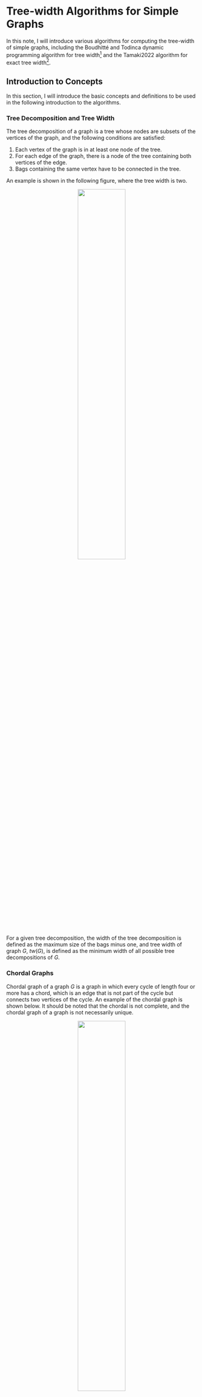 # Tree-width Algorithms for Simple Graphs

In this note, I will introduce various algorithms for computing the tree-width of simple graphs, including the Boudhitté and Todinca dynamic programming algorithm for tree width[^Bouchitté] and the Tamaki2022 algorithm for exact tree width[^Tamaki].

## Introduction to Concepts

In this section, I will introduce the basic concepts and definitions to be used in the following introduction to the algorithms.

### Tree Decomposition and Tree Width

The tree decomposition of a graph is a tree whose nodes are subsets of the vertices of the graph, and the following conditions are satisfied:
1. Each vertex of the graph is in at least one node of the tree.
2. For each edge of the graph, there is a node of the tree containing both vertices of the edge.
3. Bags containing the same vertex have to be connected in the tree.

An example is shown in the following figure, where the tree width is two.

<p align="center">
  <img src="figs/Tree_decomposition.svg.png" style="width:50%" />
</p>

For a given tree decomposition, the width of the tree decomposition is defined as the maximum size of the bags minus one, and tree width of graph $G$, $tw(G)$, is defined as the minimum width of all possible tree decompositions of $G$.

### Chordal Graphs

Chordal graph of a graph $G$ is a graph in which every cycle of length four or more has a chord, which is an edge that is not part of the cycle but connects two vertices of the cycle. An example of the chordal graph is shown below. It should be noted that the chordal is not complete, and the chordal graph of a graph is not necessarily unique.

<p align="center">
  <img src="figs/chordal.png" style="width:50%" />
</p>

With chordal graph, we can further define the minimum triangulation of graphs: Given a simple graph $G$ and a chordal graph $H$, if $V(G) = V(H)$ and $E(G) \subseteq E(H)$, then we call $H$ is a triangulation of $G$. If no proper subset of $H$ is a triangulation of $G$, we call $H$ a minimum triangulation of $G$. An example is shown below.

<p align="center">
  <img src="figs/triangulation.png" style="width:80%" />
</p>

### Potential Maximum Clique and Minimum Separator

The potential maximum cliques and the minimum separators are two important concepts in the tree-width algorithms, since all tree bags are potential maximum cliques and intersections of tree bags are minimum separators.

Maximum clique is a subset of vertices in a graph such that every two distinct vertices in the clique are adjacent, i.e., the clique is complete and cannot be extended by adding another vertex. For a given graph $G$, a potential maximum clique is a subset of vertices that is a maximum clique in one of its minimum triangulation $H$. Generally, a potential maximum clique is labeled as $\Omega$, and the set of all potential maximum cliques is denoted as $\Pi_k(G)$, where $k$ for the maximum size of the clique. If all tree bags of a tree decomposition is in $\Pi_k(G)$, we call the tree decomposition a $k$-tree decomposition and admitted by $\Pi_k(G)$.

For a given connected graph $G$, the $a-b$ separator $S$ is a set of vertices such that the removal of $S$ from $G$ disconnects the vertices $a$ and $b$, and for a minimum separator, no proper subset of $S$ is a separator. All minimum separators are intersections of connected potential maximum cliques. For a given graph $G$ and a set of vertices $K$, $\Delta_G(K)$ represents all separators of $G$ in $K$.

After the removal of $S$, the graph $G$ is divided into a few connected components denoted as $\mathcal{C}_G(S)$. For $C \in \mathcal{C}_G(S)$, we call $(S, C)$ a block associated with $S$. If all vertices in $S$ are adjacent vertices in $C$, we call $(S, C)$ a full block, otherwise, we call it a non-full block. For $\Omega \in \Pi_k(G)$ and $C_i \in \mathcal{C}_G(\Omega)$, we call $(N(C_i), C_i)$ the blocks associated with $\Omega$.

$R(S, C) = G_S[S \cup C]$ represents the realization of $G$ the block $(S, C)$, where $G_S$ for adding an edge between every pair of nonadjacent vertices of $S$. 

## The Algorithms

In this section, I will introduce the algorithms to search the tree-width of a simple graph. Generally speaking, the BT algorithm aims to search the best tree decomposition on a given $\Pi_K(G)$ in $O(|\Pi_K(G)| + |\Delta(G)| + 1)$ times, so that the most direct forward method is to work on all possible p.m.c and minimum separator. Thus, I will start with the algorithm to search all possible potential maximum cliques and minimum separators.

### Searching Potential Maximum Clique and Minimum Separator

First we try to search all minimum separators of a given graph $G$, by searching all possible full components of $G$. Since for a minimum $u-v$ separator $S$, $u \in C_u$ and $v \in C_u$, where $C_u$ and $C_v$ are connected components in $G/S$, then both $(S, C_u)$ and $(S, C_v)$ are full blocks and $N(C_u) = N(C_v) = S$. 

Thus, for each set of connected vertices $K$ with size $1 \leq |K| \leq n / 2$, by treating $N(K)$ as a separator and check if it's a minimal, we can search all minimum separators of $G$., it can be proved that the complexity of this process is of $O(1.6181^n)$.

Then we further try to search all potential maximum cliques, according to the following Lemma:
For Every potential maximal clique $\Omega$ of $G(V, E)$, there exists a vertex set $Z \subseteq V$ and $z \in Z$ such that:
* $|Z| - 1 \leq \frac{2}{3} (N - |\Omega|)$
* $G[Z]$ is connected
* $\Omega = N(Z / \{z\})$ or $\Omega = N(Z) \cup \{z\}$

Thus, by searching all possible connect subgraph of $G$, we can get all potential maximum cliques, which can be done in $O(1.7549^n)$ time.

### The Boudhitté-Todinca Algorithm

The BT algorithm is a dynamic programming algorithm to search the tree-width of a simple graph. First I will introduce the basic idea of this algorithm via a cops-robber game, and then I will introduce the dynamic programming algorithm.

#### Understanding the BT algorithm via the cops-robber game

In this game, we assume a cop player and a robber player. In each step, the cop player can occupy set of vertices $C$, which should be a potential maximum clique or a minimum separator, and move continuously until the robber player is trapped. The robber player can move to any connected subgraph $R$ that are components of $G/C$ and is connected to his current position. The game ends when the robber player is trapped, i.e. cannot move to any vertex. Tree-width of the graph equals to the minimum size of $max(C)$ that the cop player can win.

With $\Pi(G)$ and $\Delta(G)$, we can check all possible state, defined as $(C, R)$, where $C \in \Pi(G)$ and $R \in \Delta(G)$. Two state is connected if they are two consecutive steps in the game, so that all states forms a graph with size of $O(|\Pi(G)| + |\Delta(G)| + 1)$. To see can the cops win, we label the starting point as $(\emptyset, G)$, and the ending point as $(C, \emptyset)$. If $C \in \Pi(G)$ we call that a put step, otherwise we call that a remove step.

To check the if the cops can win, we can start from labeling all ending points. Then we label the remove steps if all its neighbors are labeled, and label the put steps they have labeled neighbors. Finally, If the starting point is labeled, then the cops can win, otherwise the robber can win.

#### The dynamic programming algorithm

With the above understanding, we can now introduce the BT dynamic programming algorithm with given $\Delta(G)$ and $\Pi(G)$:
![alt text](figs/BT.png)

### The Tamaki2022 Algorithm

In the section above, it is shown that the BT algorithm can search the best tree decomposition in a set of $\Pi(G)$ and $\Delta(G)$. However, exhaustively enumerate all elements in $\Pi(G)$ and $\Delta(G)$ is not efficient, which limits the application of the BT algorithm. 

In the following section, I will introduce a recent algorithm by Tamaki in 2022, which is improved based on the BT algorithm. The Tamaki2022 algorithm search the upper bound and the lower bound of the tree-width of a graph at the same time, which leads to more concise and efficient algorithm.

#### Upper bound algorithm

In the upper bound part, the algorithm search the subset $\Pi(G)$ instead of directly searching a tree decomposition, since the BT algorithm can find the optimal tree decomposition admitted by $\Pi(G)$ in $O(\Pi(G))$ time. The algorithm starts from a greedy search and iteratively update the $\Pi(G)$, by merging sets together, and expect to get lower tree width.

In this algorithm, we start from initial sets $\Pi(G)$ and $\Omega(G)$ via greedy search or other methods, and then we try to merge these sets, with elements in $\Pi(G)$ and $\Omega(G)$ and some new potential cliques.

Assume $X \in \Pi(G)$ and $Y \in \Omega(G)$, and $X \cap Y = \emptyset$, $X \subseteq (Y, C)$, $Y \subseteq (X, D)$. Let $U = N[C] \cap N[D]$ and $H$ the graph as $G[U]$ with edges in $K(N[B])$, where $B$ is the blocks associated with $U$ in $G$, let $\hat{H}$ be a minimum triangulation of $H$. If $tw(\hat{H}) \leq tw_\Pi(G)$, then we can merge $X$, $Y$ and all maximum cliques in $\hat{H}$ to get a new set of potential maximum clique, whose tree width is at most $max(tw_\Pi, tw_\Omega)$.

The algorithm can be summarized as follows:
![alt text](figs/upper.png)

#### Lower bound algorithm

For the lower bound, the algorithm consider the tree width of a minor of $G$, which has a smaller tree width than $G$. By iteratively updating the upper bound and lower bound, the algorithm can finally get the exact tree width of $G$.

The lower bound is not important for our purpose of find an optimal contraction order.

<!-- Reference -->

[^Bouchitté]: Bouchitté, Vincent, and Ioan Todinca. “Treewidth and Minimum Fill-in: Grouping the Minimal Separators.” SIAM Journal on Computing 31, no. 1 (January 2001): 212–32. https://doi.org/10.1137/S0097539799359683.

[^Tamaki]: Tamaki, Hisao. “Heuristic Computation of Exact Treewidth.” Application/pdf, 2022, 16 pages, 743963 bytes. https://doi.org/10.4230/LIPICS.SEA.2022.17.
